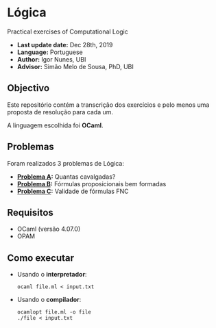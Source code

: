 # Lógica

Practical exercises of Computational Logic

* **Last update date:** Dec 28th, 2019
* **Language:** Portuguese
* **Author:** Igor Nunes, UBI
* **Advisor:** Simão Melo de Sousa, PhD, UBI


## Objectivo

Este repositório contém a transcrição dos exercícios e pelo menos uma proposta de resolução para cada um.

A linguagem escolhida foi **OCaml**.


## Problemas

Foram realizados 3 problemas de Lógica:

* **[Problema A](/src/PbA/):** Quantas cavalgadas?
* **[Problema B](/src/PbB/):** Fórmulas proposicionais bem formadas
* **[Problema C](/src/PbC/):** Validade de fórmulas FNC


## Requisitos

* OCaml (versão 4.07.0)
* OPAM
  

## Como executar

* Usando o **interpretador**:

    ```
    ocaml file.ml < input.txt
    ```

* Usando o **compilador**:

    ```
    ocamlopt file.ml -o file
    ./file < input.txt
    ```
